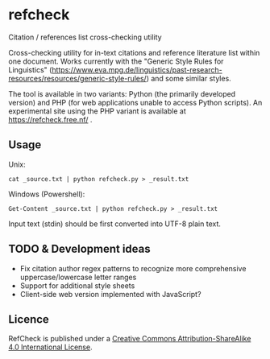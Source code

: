 # refcheck
Citation / references list cross-checking utility

Cross-checking utility for in-text citations and reference literature list within one document.
Works currently with the "Generic Style Rules for Linguistics" 
(https://www.eva.mpg.de/linguistics/past-research-resources/resources/generic-style-rules/) and some similar styles.

The tool is available in two variants: Python (the primarily developed version) 
and PHP (for web applications unable to access Python scripts).
An experimental site using the PHP variant is available at https://refcheck.free.nf/ .

## Usage

Unix:

    cat _source.txt | python refcheck.py > _result.txt

Windows (Powershell):

    Get-Content _source.txt | python refcheck.py > _result.txt
 
Input text (stdin) should be first converted into UTF-8 plain text.

## TODO & Development ideas

- Fix citation author regex patterns to recognize more comprehensive uppercase/lowercase letter ranges
- Support for additional style sheets
- Client-side web version implemented with JavaScript?

## Licence

RefCheck is published under a <a rel="license" href="http://creativecommons.org/licenses/by-sa/4.0/">Creative Commons Attribution-ShareAlike 4.0 International License</a>.
